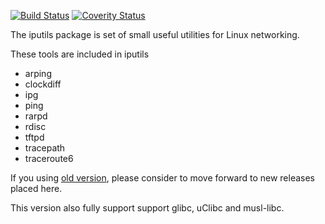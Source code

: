 [![Build Status](https://travis-ci.org/iputils/iputils.svg?branch=master)](https://travis-ci.org/iputils/iputils)
[![Coverity Status](https://scan.coverity.com/projects/1944/badge.svg?flat=1)](https://scan.coverity.com/projects/1944)

The iputils package is set of small useful utilities for Linux networking.

These tools are included in iputils
- arping
- clockdiff
- ipg
- ping
- rarpd
- rdisc
- tftpd
- tracepath
- traceroute6

If you using [old version](http://www.skbuff.net/iputils/), please consider to move forward to new releases placed here.

This version also fully support support glibc, uClibc and musl-libc.

<!-- vim: set tw=80: -->

